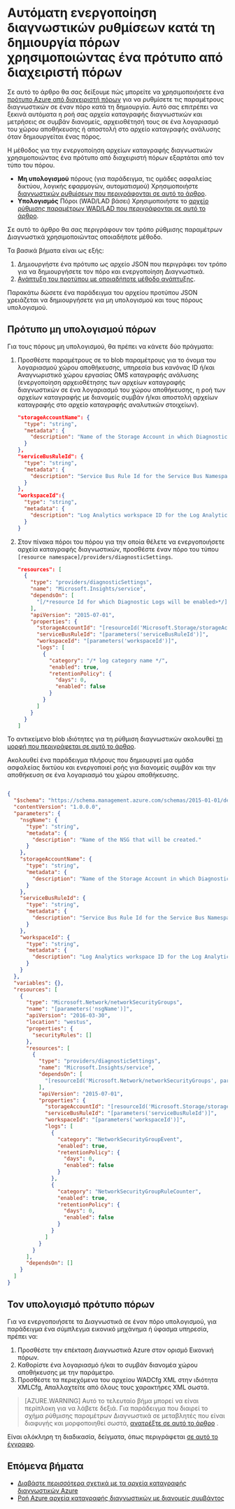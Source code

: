 <properties
    pageTitle="Αυτόματη ενεργοποίηση διαγνωστικών ρυθμίσεων χρησιμοποιώντας ένα πρότυπο από διαχειριστή πόρων | Microsoft Azure"
    description="Μάθετε πώς μπορείτε να χρησιμοποιήσετε ένα πρότυπο από διαχειριστή πόρων για να δημιουργήσετε διαγνωστικών ρυθμίσεις που θα σας επιτρέψει να ροή σας αρχεία καταγραφής διαγνωστικών με διανομείς συμβάν ή αποθηκεύει σε ένα λογαριασμό του χώρου αποθήκευσης."
    authors="johnkemnetz"
    manager="rboucher"
    editor=""
    services="monitoring-and-diagnostics"
    documentationCenter="monitoring-and-diagnostics"/>

<tags
    ms.service="monitoring-and-diagnostics"
    ms.workload="na"
    ms.tgt_pltfrm="na"
    ms.devlang="na"
    ms.topic="article"
    ms.date="09/26/2016"
    ms.author="johnkem"/>

# <a name="automatically-enable-diagnostic-settings-at-resource-creation-using-a-resource-manager-template"></a>Αυτόματη ενεργοποίηση διαγνωστικών ρυθμίσεων κατά τη δημιουργία πόρων χρησιμοποιώντας ένα πρότυπο από διαχειριστή πόρων
Σε αυτό το άρθρο θα σας δείξουμε πώς μπορείτε να χρησιμοποιήσετε ένα [πρότυπο Azure από διαχειριστή πόρων](../resource-group-authoring-templates.md) για να ρυθμίσετε τις παραμέτρους διαγνωστικών σε έναν πόρο κατά τη δημιουργία. Αυτό σας επιτρέπει να ξεκινά αυτόματα η ροή σας αρχεία καταγραφής διαγνωστικών και μετρήσεις σε συμβάν διανομείς, αρχειοθέτησή τους σε ένα λογαριασμό του χώρου αποθήκευσης ή αποστολή στο αρχείο καταγραφής ανάλυσης όταν δημιουργείται ένας πόρος.

Η μέθοδος για την ενεργοποίηση αρχείων καταγραφής διαγνωστικών χρησιμοποιώντας ένα πρότυπο από διαχειριστή πόρων εξαρτάται από τον τύπο του πόρου.

- **Μη υπολογισμού** πόρους (για παράδειγμα, τις ομάδες ασφαλείας δικτύου, λογικής εφαρμογών, αυτοματισμού) Χρησιμοποιήστε [διαγνωστικών ρυθμίσεων που περιγράφονται σε αυτό το άρθρο](./monitoring-overview-of-diagnostic-logs.md#diagnostic-settings).
- **Υπολογισμός** Πόροι (WAD/LAD βάσει) Χρησιμοποιήστε το [αρχείο ρύθμισης παραμέτρων WAD/LAD που περιγράφονται σε αυτό το άρθρο](../vs-azure-tools-diagnostics-for-cloud-services-and-virtual-machines.md).

Σε αυτό το άρθρο θα σας περιγράφουν τον τρόπο ρύθμισης παραμέτρων Διαγνωστικά χρησιμοποιώντας οποιαδήποτε μέθοδο.

Τα βασικά βήματα είναι ως εξής:

1. Δημιουργήστε ένα πρότυπο ως αρχείο JSON που περιγράφει τον τρόπο για να δημιουργήσετε τον πόρο και ενεργοποίηση Διαγνωστικά.
2. [Ανάπτυξη του προτύπου με οποιαδήποτε μέθοδο ανάπτυξης](../resource-group-template-deploy.md).

Παρακάτω δώσετε ένα παράδειγμα του αρχείου προτύπου JSON χρειάζεται να δημιουργήσετε για μη υπολογισμού και τους πόρους υπολογισμού.

## <a name="non-compute-resource-template"></a>Πρότυπο μη υπολογισμού πόρων
Για τους πόρους μη υπολογισμού, θα πρέπει να κάνετε δύο πράγματα:

1. Προσθέστε παραμέτρους σε το blob παραμέτρους για το όνομα του λογαριασμού χώρου αποθήκευσης, υπηρεσία bus κανόνας ID ή/και Αναγνωριστικό χώρου εργασίας OMS καταγραφής ανάλυσης (ενεργοποίηση αρχειοθέτησης των αρχείων καταγραφής διαγνωστικών σε ένα λογαριασμό του χώρου αποθήκευσης, η ροή των αρχείων καταγραφής με διανομείς συμβάν ή/και αποστολή αρχείων καταγραφής στο αρχείο καταγραφής αναλυτικών στοιχείων).

    ```json
    "storageAccountName": {
      "type": "string",
      "metadata": {
        "description": "Name of the Storage Account in which Diagnostic Logs should be saved."
      }
    },
    "serviceBusRuleId": {
      "type": "string",
      "metadata": {
        "description": "Service Bus Rule Id for the Service Bus Namespace in which the Event Hub should be created or streamed to."
      }
    },
    "workspaceId":{
      "type": "string",
      "metadata": {
        "description": "Log Analytics workspace ID for the Log Analytics workspace to which logs will be sent."
      }
    }
    ```
2. Στον πίνακα πόροι του πόρου για την οποία θέλετε να ενεργοποιήσετε αρχεία καταγραφής διαγνωστικών, προσθέστε έναν πόρο του τύπου `[resource namespace]/providers/diagnosticSettings`.

    ```json
    "resources": [
      {
        "type": "providers/diagnosticSettings",
        "name": "Microsoft.Insights/service",
        "dependsOn": [
          "[/*resource Id for which Diagnostic Logs will be enabled>*/]"
        ],
        "apiVersion": "2015-07-01",
        "properties": {
          "storageAccountId": "[resourceId('Microsoft.Storage/storageAccounts', parameters('storageAccountName'))]",
          "serviceBusRuleId": "[parameters('serviceBusRuleId')]",
          "workspaceId": "[parameters('workspaceId')]",
          "logs": [ 
            {
              "category": "/* log category name */",
              "enabled": true,
              "retentionPolicy": {
                "days": 0,
                "enabled": false
              }
            }
          ]
        }
      }
    ]
    ```

Το αντικείμενο blob ιδιότητες για τη ρύθμιση διαγνωστικών ακολουθεί [τη μορφή που περιγράφεται σε αυτό το άρθρο](https://msdn.microsoft.com/library/azure/dn931931.aspx).

Ακολουθεί ένα παράδειγμα πλήρους που δημιουργεί μια ομάδα ασφαλείας δικτύου και ενεργοποιεί ροής για διανομείς συμβάν και την αποθήκευση σε ένα λογαριασμό του χώρου αποθήκευσης.

```json

{
  "$schema": "https://schema.management.azure.com/schemas/2015-01-01/deploymentTemplate.json#",
  "contentVersion": "1.0.0.0",
  "parameters": {
    "nsgName": {
      "type": "string",
      "metadata": {
        "description": "Name of the NSG that will be created."
      }
    },
    "storageAccountName": {
      "type": "string",
      "metadata": {
        "description": "Name of the Storage Account in which Diagnostic Logs should be saved."
      }
    },
    "serviceBusRuleId": {
      "type": "string",
      "metadata": {
        "description": "Service Bus Rule Id for the Service Bus Namespace in which the Event Hub should be created or streamed to."
      }
    },
    "workspaceId": {
      "type": "string",
      "metadata": {
        "description": "Log Analytics workspace ID for the Log Analytics workspace to which logs will be sent."
      }
    }
  },
  "variables": {},
  "resources": [
    {
      "type": "Microsoft.Network/networkSecurityGroups",
      "name": "[parameters('nsgName')]",
      "apiVersion": "2016-03-30",
      "location": "westus",
      "properties": {
        "securityRules": []
      },
      "resources": [
        {
          "type": "providers/diagnosticSettings",
          "name": "Microsoft.Insights/service",
          "dependsOn": [
            "[resourceId('Microsoft.Network/networkSecurityGroups', parameters('nsgName'))]"
          ],
          "apiVersion": "2015-07-01",
          "properties": {
            "storageAccountId": "[resourceId('Microsoft.Storage/storageAccounts', parameters('storageAccountName'))]",
            "serviceBusRuleId": "[parameters('serviceBusRuleId')]",
            "workspaceId": "[parameters('workspaceId')]",
            "logs": [
              {
                "category": "NetworkSecurityGroupEvent",
                "enabled": true,
                "retentionPolicy": {
                  "days": 0,
                  "enabled": false
                }
              },
              {
                "category": "NetworkSecurityGroupRuleCounter",
                "enabled": true,
                "retentionPolicy": {
                  "days": 0,
                  "enabled": false
                }
              }
            ]
          }
        }
      ],
      "dependsOn": []
    }
  ]
}

```

## <a name="compute-resource-template"></a>Τον υπολογισμό πρότυπο πόρων
Για να ενεργοποιήσετε τα Διαγνωστικά σε έναν πόρο υπολογισμού, για παράδειγμα ένα σύμπλεγμα εικονικό μηχάνημα ή ύφασμα υπηρεσία, πρέπει να:

1. Προσθέστε την επέκταση Διαγνωστικά Azure στον ορισμό Εικονική πόρων.
2. Καθορίστε ένα λογαριασμό ή/και το συμβάν διανομέα χώρου αποθήκευσης με την παράμετρο.
3. Προσθέστε τα περιεχόμενα του αρχείου WADCfg XML στην ιδιότητα XMLCfg, Απαλλαχτείτε από όλους τους χαρακτήρες XML σωστά.

> [AZURE.WARNING] Αυτό το τελευταίο βήμα μπορεί να είναι περίπλοκη για να λάβετε δεξιά. Για παράδειγμα που διαιρεί το σχήμα ρύθμισης παραμέτρων Διαγνωστικά σε μεταβλητές που είναι διαφυγής και μορφοποιηθεί σωστά, [ανατρέξτε σε αυτό το άρθρο](../virtual-machines/virtual-machines-windows-extensions-diagnostics-template.md#diagnostics-configuration-variables) .

Είναι ολόκληρη τη διαδικασία, δείγματα, όπως περιγράφεται [σε αυτό το έγγραφο](../virtual-machines/virtual-machines-windows-extensions-diagnostics-template.md).


## <a name="next-steps"></a>Επόμενα βήματα
- [Διαβάστε περισσότερα σχετικά με τα αρχεία καταγραφής διαγνωστικών Azure](./monitoring-overview-of-diagnostic-logs.md)
- [Ροή Azure αρχεία καταγραφής διαγνωστικών με διανομείς συμβάντος](./monitoring-stream-diagnostic-logs-to-event-hubs.md)
